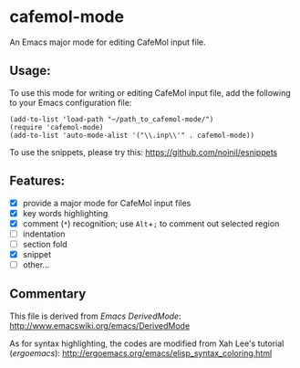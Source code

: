 cafemol-mode
============

An Emacs major mode for editing CafeMol input file.

## Usage:
To use this mode for writing or editing CafeMol input file, add the following to
your Emacs configuration file:
```elisp
(add-to-list 'load-path "~/path_to_cafemol-mode/")
(require 'cafemol-mode)
(add-to-list 'auto-mode-alist '("\\.inp\\'" . cafemol-mode))
```

To use the snippets, please try this: https://github.com/noinil/esnippets

## Features:
- [X] provide a major mode for CafeMol input files
- [X] key words highlighting
- [X] comment (`*`) recognition;  use `Alt`+`;` to comment out selected region
- [ ] indentation
- [ ] section fold
- [X] snippet
- [ ] other...

## Commentary
This file is derived from *Emacs DerivedMode*:
http://www.emacswiki.org/emacs/DerivedMode

As for syntax highlighting, the codes are modified from Xah Lee's tutorial
(*ergoemacs*): http://ergoemacs.org/emacs/elisp_syntax_coloring.html
